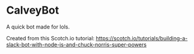 # CalveyBot
A quick bot made for lols.

Created from this Scotch.io tutorial: https://scotch.io/tutorials/building-a-slack-bot-with-node-js-and-chuck-norris-super-powers
